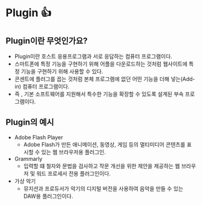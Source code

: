 # Plugin 👍
## Plugin이란 무엇인가요?

- Plugin이란 호스트 응용프로그램과 서로 응답하는 컴퓨터 프로그램이다.
- 스마트폰에 특정 기능을 구현하기 위해 어플을 다운로드하는 것처럼 웹사이트에 특정 기능을 구현하기 위해 사용할 수 있다.
- 콘센트에 플러그를 꼽는 것처럼 본체 프로그램에 없던 어떤 기능을 더해 넣는(Add-in) 컴퓨터 프로그램이다.
- 즉 , 기본 소프트웨어를 지원해서 특수한 기능을 확장할 수 있도록 설계된 부속 프로그램이다.

## Plugin의 예시

- Adobe Flash Player
    - Adobe Flash가 만든 애니메이션, 동영상, 게임 등의 멀티미디어 콘텐츠를 표시할 수 있는 웹 브라우저용 플러그인.
- Grammarly
    - 입력할 떄 철자와 문법을 검사하고 작문 개선을 위한 제안을 제공하는 웹 브라우저 및 워드 프로세서 전용 플러그인이다.
- 가상 악기
    - 뮤지션과 프로듀서가 악기의 디지털 버전을 사용하여 음악을 만들 수 있는 DAW용 플러그인이다.